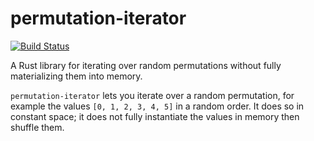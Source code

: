 # permutation-iterator

[![Build Status](https://travis-ci.com/asimihsan/permutation-iterator-rs.svg?branch=master)](https://travis-ci.com/asimihsan/permutation-iterator-rs)

A Rust library for iterating over random permutations without fully materializing them into memory.

`permutation-iterator` lets you iterate over a random permutation, for example the values `[0, 1, 2, 3, 4, 5]` in a
random order. It does so in constant space; it does not fully instantiate the values in memory then shuffle them.
